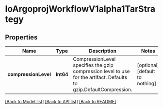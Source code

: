 # IoArgoprojWorkflowV1alpha1TarStrategy


## Properties
Name | Type | Description | Notes
------------ | ------------- | ------------- | -------------
**compressionLevel** | **Int64** | CompressionLevel specifies the gzip compression level to use for the artifact. Defaults to gzip.DefaultCompression. | [optional] [default to nothing]


[[Back to Model list]](../README.md#models) [[Back to API list]](../README.md#api-endpoints) [[Back to README]](../README.md)


